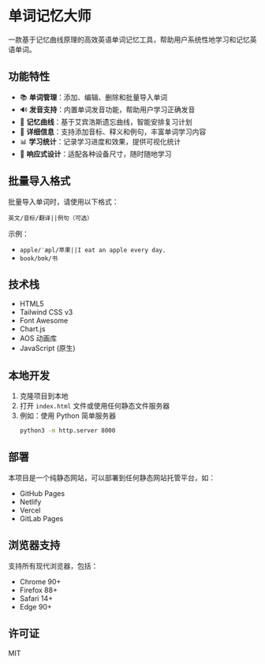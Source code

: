 # 单词记忆大师

一款基于记忆曲线原理的高效英语单词记忆工具，帮助用户系统性地学习和记忆英语单词。

## 功能特性

- 📚 **单词管理**：添加、编辑、删除和批量导入单词
- 🔊 **发音支持**：内置单词发音功能，帮助用户学习正确发音
- 🎯 **记忆曲线**：基于艾宾浩斯遗忘曲线，智能安排复习计划
- 📝 **详细信息**：支持添加音标、释义和例句，丰富单词学习内容
- 📊 **学习统计**：记录学习进度和效果，提供可视化统计
- 📱 **响应式设计**：适配各种设备尺寸，随时随地学习

## 批量导入格式

批量导入单词时，请使用以下格式：

```
英文/音标/翻译||例句（可选）
```

示例：
- `apple/ˈæpl/苹果||I eat an apple every day.`
- `book/bʊk/书`

## 技术栈

- HTML5
- Tailwind CSS v3
- Font Awesome
- Chart.js
- AOS 动画库
- JavaScript (原生)

## 本地开发

1. 克隆项目到本地
2. 打开 `index.html` 文件或使用任何静态文件服务器
3. 例如：使用 Python 简单服务器
   ```bash
   python3 -m http.server 8000
   ```

## 部署

本项目是一个纯静态网站，可以部署到任何静态网站托管平台，如：

- GitHub Pages
- Netlify
- Vercel
- GitLab Pages

## 浏览器支持

支持所有现代浏览器，包括：
- Chrome 90+
- Firefox 88+
- Safari 14+
- Edge 90+

## 许可证

MIT